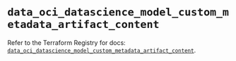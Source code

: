 # `data_oci_datascience_model_custom_metadata_artifact_content`

Refer to the Terraform Registry for docs: [`data_oci_datascience_model_custom_metadata_artifact_content`](https://registry.terraform.io/providers/hashicorp/oci/7.19.0/docs/data-sources/datascience_model_custom_metadata_artifact_content).
